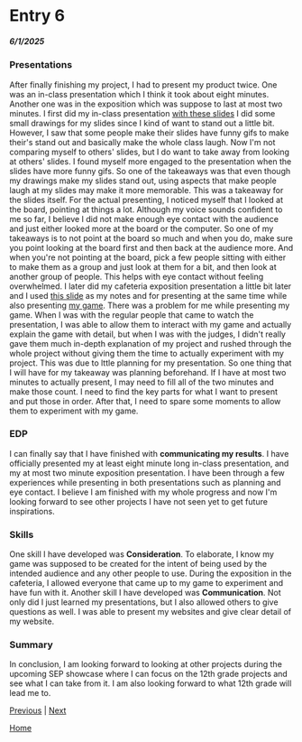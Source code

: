 # Entry 6
##### 6/1/2025

### Presentations
After finally finishing my project, I had to present my product twice. One was an in-class presentation which I think it took about eight minutes. Another one was in the exposition which was suppose to last at most two minutes.
I first did my in-class presentation [with these slides](https://docs.google.com/presentation/d/151n2cVJjoelnAXX3gmgWlhnhJyF94gT2u6pFBTrlZ4s/edit?slide=id.p#slide=id.p) I did some small drawings for my slides since I kind of want to stand out a little bit. However, I saw that some people make their slides have funny gifs to make their's stand out and basically make the whole class laugh. Now I'm not comparing myself to others' slides, but I do want to take away from looking at others' slides. I found myself more engaged to the presentation when the slides have more funny gifs. So one of the takeaways was that even though my drawings make my slides stand out, using aspects that make people laugh at my slides may make it more memorable. This was a takeaway for the slides itself. For the actual presenting, I noticed myself that I looked at the board, pointing at things a lot. Although my voice sounds confident to me so far, I believe I did not make enough eye contact with the audience and just either looked more at the board or the computer. So one of my takeaways is to not point at the board so much and when you do, make sure you point looking at the board first and then back at the audience more. And when you're not pointing at the board, pick a few people sitting with either to make them as a group and just look at them for a bit, and then look at another group of people. This helps with eye contact without feeling overwhelmed.
I later did my cafeteria exposition presentation a little bit later and I used [this slide](https://docs.google.com/presentation/d/1NND8VvwzG52nkiYUVYHXAhSP5LBFjMPxU4UgHNTxeAo/edit?slide=id.p#slide=id.p) as my notes and for presenting at the same time while also presenting [my game](https://xinyangl5722.github.io/sep11-freedom-project/). There was a problem for me while presenting my game. When I was with the regular people that came to watch the presentation, I was able to allow them to interact with my game and actually explain the game with detail, but when I was with the judges, I didn't really gave them much in-depth explanation of my project and rushed through the whole project without giving them the time to actually experiment with my project. This was due to lttle planning for my presentation. So one thing that I will have for my takeaway was planning beforehand. If I have at most two minutes to actually present, I may need to fill all of the two minutes and make those count. I need to find the key parts for what I want to present and put those in order. After that, I need to spare some moments to allow them to experiment with my game.

### EDP
I can finally say that I have finished with **communicating my results**. I have officially presented my at least eight minute long in-class presentation, and my at most two minute exposition presentation. I have been through a few experiences while presenting in both presentations such as planning and eye contact. I believe I am finished with my whole progress and now I'm looking forward to see other projects I have not seen yet to get future inspirations.

### Skills
One skill I have developed was **Consideration**. To elaborate, I know my game was supposed to be created for the intent of being used by the intended audience and any other people to use. During the exposition in the cafeteria, I allowed everyone that came up to my game to experiment and have fun with it.
Another skill I have developed was **Communication**. Not only did I just learned my presentations, but I also allowed others to give questions as well. I was able to present my websites and give clear detail of my website.

### Summary
In conclusion, I am looking forward to looking at other projects during the upcoming SEP showcase where I can focus on the 12th grade projects and see what I can take from it. I am also looking forward to what 12th grade will lead me to.

[Previous](entry05.md) | [Next](entry07.md)

[Home](../README.md)
